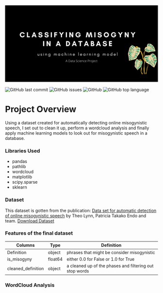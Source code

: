 ![](https://github.com/JoelTanSG/Classify-Misogyny-in-Database/blob/main/Classifying%20misogyny.png)

![GitHub last commit](https://img.shields.io/github/last-commit/JoelTanSG/Data-Science-Project-Classify-Misogyny-in-Database)
![GitHub issues](https://img.shields.io/github/issues-raw/JoelTanSG/Data-Science-Project-Classify-Misogyny-in-Database)
![GitHub](https://img.shields.io/github/license/JoelTanSG/Data-Science-Project-Classify-Misogyny-in-Database?label=license)
![GitHub top language](https://img.shields.io/github/languages/top/JoelTanSG/Data-Science-Project-Classify-Misogyny-in-Database)

# Project Overview
Using a dataset created for automatically detecting online misogynistic speech, I set out to clean it up, perform a wordcloud analysis and finally apply machine learning models to look out for misogynistic speech in a database.

### Libraries Used
* pandas 
* pathlib 
* wordcloud
* matplotlib
* scipy.sparse
* sklearn


### Dataset
This dataset is gotten from the publication: [Data set for automatic detection of online misogynistic speech](https://www.sciencedirect.com/science/article/pii/S2352340919305773) by Theo Lynn, Patricia Takako Endo and team.
[Download Dataset](https://md-datasets-cache-zipfiles-prod.s3.eu-west-1.amazonaws.com/3jfwsdkryy-3.zip)

### Features of the final dataset

Columns|Type|Definition
---|---|---
Definition|object|phrases that might be consider misogynistic 
is_misogyny|float64|either 0.0 for False or 1.0 for True
cleaned_definition|object|a cleaned up of the phases and filtering out stop words

### WordCloud Analysis

